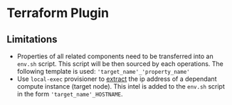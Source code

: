 # Terraform Plugin

## Limitations

* Properties of all related components need to be transferred into an `env.sh` script.
  This script will be then sourced by each operations.
  The following template is used: `'target_name'_'property_name'`
* Use `local-exec` provisioner to [extract](https://learn.hashicorp.com/terraform/getting-started/provision) the ip address of a dependant compute instance (target node).
  This intel is added to the `env.sh` script in the form `'target_name'_HOSTNAME`.
